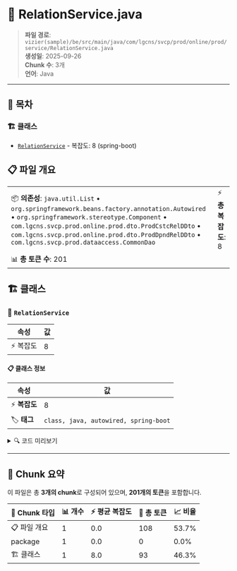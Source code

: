 # 📄 RelationService.java

> **파일 경로**: `vizier(sample)/be/src/main/java/com/lgcns/svcp/prod/online/prod/service/RelationService.java`  
> **생성일**: 2025-09-26  
> **Chunk 수**: 3개  
> **언어**: Java
---

## 📑 목차

### 🏗️ 클래스
- [`RelationService`](#class-relationservice) - 복잡도: 8 (spring-boot)

## 📋 파일 개요

| | |
|--|--|
| 📦 **의존성**: `java.util.List` • `org.springframework.beans.factory.annotation.Autowired` • `org.springframework.stereotype.Component` • `com.lgcns.svcp.prod.online.prod.dto.ProdCstcRelDDto` • `com.lgcns.svcp.prod.online.prod.dto.ProdDpndRelDDto` • `com.lgcns.svcp.prod.dataaccess.CommonDao` | ⚡ **총 복잡도**: 8 |
| 📊 **총 토큰 수**: 201 |  |



## 🏗️ 클래스

### <a id="class-relationservice"></a>🎯 `RelationService`

| 속성 | 값 |
|------|----|
| ⚡ 복잡도 | 8 |



#### 📋 클래스 정보

| 속성 | 값 |
|------|----|
| ⚡ **복잡도** | 8 || 📍 **라인 범위** | 14-14 |
| 🏷️ **태그** | `class, java, autowired, spring-boot` || 🏗️ **프레임워크** | `spring-boot` |

<details>
<summary>🔍 코드 미리보기</summary>

```java
public class RelationService {
	@Autowired
	private CommonDao commonDao;
	
	public List<ProdDpndRelDDto> retrieveAllProdDpndRelDList(ProdDpndRelDDto prodDpndRelDDto) {
		List<ProdDpndRelDDto> resultList = commonDao.selectList("Relation.retrieveAllProdDpndRelDList", prodDpndRelDDto);
		return resultList;
	}
	
//	public List<ProdDpndRelDDto> retrieveProdDpndRelDList(ProdDpndRelDDto prodDpndRelDDto) {
//		List<ProdDpndRelDDto> resultList = commonDao.selectPagedList("Relation.retrieveProdDpndRelDList", prodDpndRelDDto);
//		return resultList;
//	}
//	
//	public List<ProdDpndRelDDto> retrieveProdDpndRelD(ProdDpndRelDDto prodDpndRelDDto) {
//		List<ProdDpndRelDDto> resultList = commonDao.selectList("Relation.retrieveProdDpndRelD", prodDpndRelDDto);
//		return resultList;
//	}
//	
//	public List<...
```

**Chunk 정보**
- 🆔 **ID**: `703519f29493`
- 📍 **라인**: 14-14
- 📊 **토큰**: 93
- 🏷️ **태그**: `class, java, autowired, spring-boot`

</details>

---





## 🧩 Chunk 요약

이 파일은 총 **3개의 chunk**로 구성되어 있으며, **201개의 토큰**을 포함합니다.

| 🧩 Chunk 타입 | 📊 개수 | ⚡ 평균 복잡도 | 📝 총 토큰 | 📈 비율 |
|---------------|--------|-------------|----------|--------|
| 📋 파일 개요 | 1 | 0.0 | 108 | 53.7% |
| package | 1 | 0.0 | 0 | 0.0% |
| 🏗️ 클래스 | 1 | 8.0 | 93 | 46.3% |

